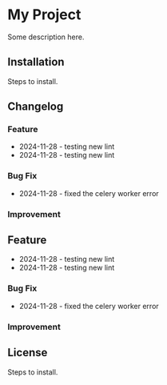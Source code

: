 # My Project

Some description here.

## Installation

Steps to install.

## Changelog
### Feature
- 2024-11-28 - testing new lint
- 2024-11-28 - testing new lint

### Bug Fix
- 2024-11-28 - fixed the celery worker error

### Improvement
## Feature
- 2024-11-28 - testing new lint
- 2024-11-28 - testing new lint

### Bug Fix
- 2024-11-28 - fixed the celery worker error

### Improvement
## License

Steps to install.